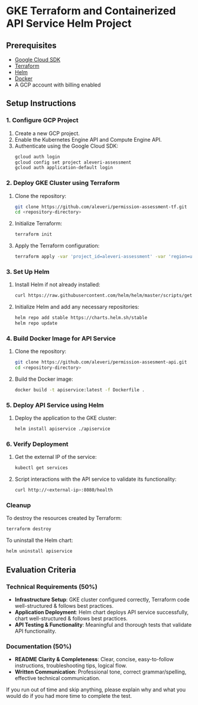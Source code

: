 # GKE Terraform and Containerized API Service Helm Project

## Prerequisites

- [Google Cloud SDK](https://cloud.google.com/sdk/docs/install)
- [Terraform](https://learn.hashicorp.com/tutorials/terraform/install-cli)
- [Helm](https://helm.sh/docs/intro/install/)
- [Docker](https://docs.docker.com/get-docker/)
- A GCP account with billing enabled

## Setup Instructions

### 1. Configure GCP Project

1. Create a new GCP project.
2. Enable the Kubernetes Engine API and Compute Engine API.
3. Authenticate using the Google Cloud SDK:
    ```sh
    gcloud auth login
    gcloud config set project aleveri-assessment
    gcloud auth application-default login
    ```

### 2. Deploy GKE Cluster using Terraform

1. Clone the repository:
    ```sh
    git clone https://github.com/aleveri/permission-assessment-tf.git
    cd <repository-directory>
    ```

2. Initialize Terraform:
    ```sh
    terraform init
    ```

3. Apply the Terraform configuration:
    ```sh
    terraform apply -var 'project_id=aleveri-assessment' -var 'region=us-east1'
    ```

### 3. Set Up Helm

1. Install Helm if not already installed:
    ```sh
    curl https://raw.githubusercontent.com/helm/helm/master/scripts/get-helm-3 | bash
    ```

2. Initialize Helm and add any necessary repositories:
    ```sh
    helm repo add stable https://charts.helm.sh/stable
    helm repo update
    ```

### 4. Build Docker Image for API Service

1. Clone the repository:
    ```sh
    git clone https://github.com/aleveri/permission-assesment-api.git
    cd <repository-directory>
    ```

2. Build the Docker image:
    ```sh
    docker build -t apiservice:latest -f Dockerfile .
    ```

### 5. Deploy API Service using Helm

1. Deploy the application to the GKE cluster:
    ```sh
    helm install apiservice ./apiservice
    ```

### 6. Verify Deployment

1. Get the external IP of the service:
    ```sh
    kubectl get services
    ```

2. Script interactions with the API service to validate its functionality:
    ```sh
    curl http://<external-ip>:8080/health
    ```

### Cleanup

To destroy the resources created by Terraform:
```sh
terraform destroy
```

To uninstall the Helm chart:
```sh
helm uninstall apiservice
```

## Evaluation Criteria

### Technical Requirements (50%)

- **Infrastructure Setup**: GKE cluster configured correctly, Terraform code well-structured & follows best practices.
- **Application Deployment**: Helm chart deploys API service successfully, chart well-structured & follows best practices.
- **API Testing & Functionality**: Meaningful and thorough tests that validate API functionality.

### Documentation (50%)

- **README Clarity & Completeness**: Clear, concise, easy-to-follow instructions, troubleshooting tips, logical flow.
- **Written Communication**: Professional tone, correct grammar/spelling, effective technical communication.

If you run out of time and skip anything, please explain why and what you would do if you had more time to complete the test.

